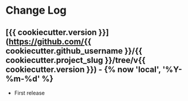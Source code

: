 # Change Log

## [{{ cookiecutter.version }}](https://github.com/{{ cookiecutter.github_username }}/{{ cookiecutter.project_slug }}/tree/v{{ cookiecutter.version }}) - {% now 'local', '%Y-%m-%d' %}
- First release
